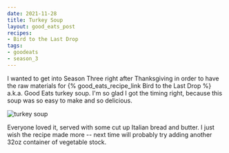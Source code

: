 ```yaml
---
date: 2021-11-28
title: Turkey Soup
layout: good_eats_post
recipes:
- Bird to the Last Drop
tags:
- goodeats
- season_3
---
```


I wanted to get into Season Three right after Thanksgiving in order to have
the raw materials for {% good_eats_recipe_link Bird to the Last Drop %} a.k.a.
Good Eats turkey soup. I'm so glad I got the timing right, because this soup
was so easy to make and so delicious.

![turkey soup](https://lh3.googleusercontent.com/pw/AM-JKLUnduOHykwxVTnRLSpzi155j53S34gr6GSceRDeA23fIWty-jm1lRMBRMSgh5b5CFlChL6y5HgzWcs97UuGuZGMkH3iGur2evzfBcNGNSTb4tQzr-cGYVunCBuj2Sp9UxcT_SYV7UMGQEJTOYwXJCR8=w600-no?authuser=0)

Everyone loved it, served with some cut up Italian bread and butter. I just
wish the recipe made more -- next time will probably try adding another 32oz
container of vegetable stock.
